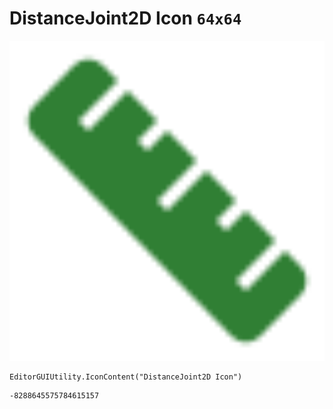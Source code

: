 # DistanceJoint2D Icon `64x64`
<img src="/img/DistanceJoint2D%20Icon.png" width=512 height=512>

``` CSharp
EditorGUIUtility.IconContent("DistanceJoint2D Icon")
```
```
-8288645575784615157
```
